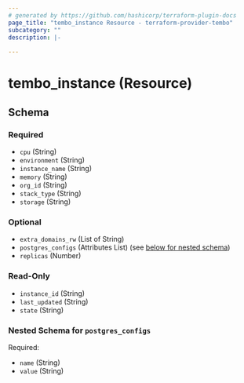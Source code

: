 ```yaml
---
# generated by https://github.com/hashicorp/terraform-plugin-docs
page_title: "tembo_instance Resource - terraform-provider-tembo"
subcategory: ""
description: |-
  
---
```


# tembo_instance (Resource)





<!-- schema generated by tfplugindocs -->
## Schema

### Required

- `cpu` (String)
- `environment` (String)
- `instance_name` (String)
- `memory` (String)
- `org_id` (String)
- `stack_type` (String)
- `storage` (String)

### Optional

- `extra_domains_rw` (List of String)
- `postgres_configs` (Attributes List) (see [below for nested schema](#nestedatt--postgres_configs))
- `replicas` (Number)

### Read-Only

- `instance_id` (String)
- `last_updated` (String)
- `state` (String)

<a id="nestedatt--postgres_configs"></a>
### Nested Schema for `postgres_configs`

Required:

- `name` (String)
- `value` (String)
